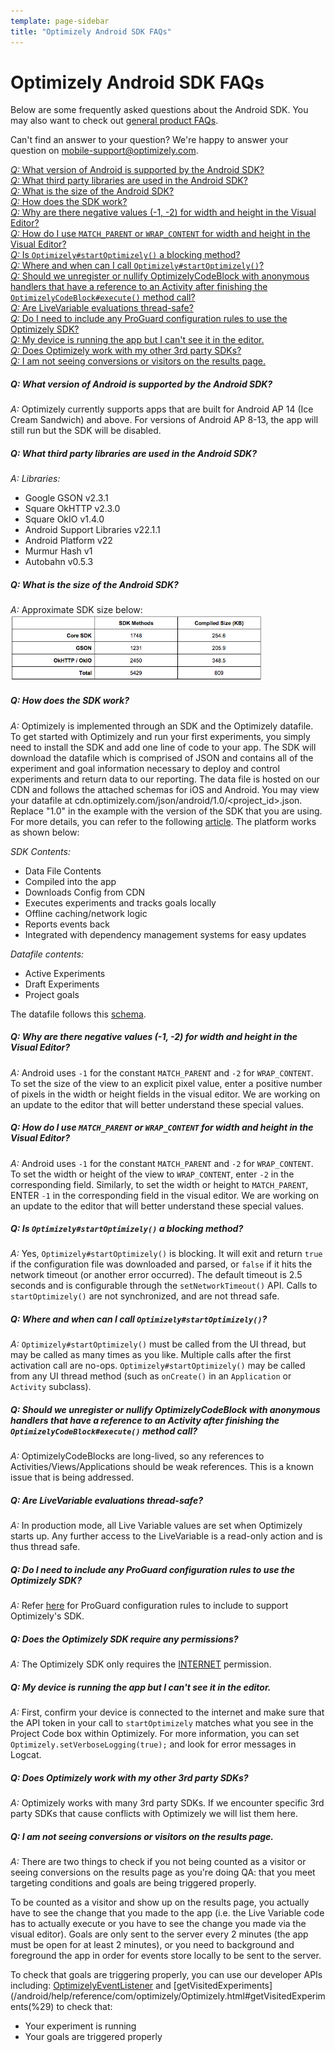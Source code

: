 ```yaml
---
template: page-sidebar
title: "Optimizely Android SDK FAQs"
---
```


# Optimizely Android SDK FAQs

Below are some frequently asked questions about the Android SDK. You may also want to check out [general product FAQs](https://help.optimizely.com/hc/en-us/articles/201893400).

Can't find an answer to your question? We're happy to answer your question on <a href="mobile-support@optimizely.com">mobile-support@optimizely.com</a>.

<a href="#androidversion">*Q:* What version of Android is supported by the Android SDK?</a><br>
<a href="#androidlibs">*Q:* What third party libraries are used in the Android SDK?</a><br>
<a href="#androidsize">*Q:* What is the size of the Android SDK?</a><br>
<a href="#howandroidworks">*Q:* How does the SDK work?</a><br>
<a href="#negativesize">*Q:* Why are there negative values (-1, -2) for width and height in the Visual Editor?</a><br>
<a href="#matchwrap">*Q:* How do I use `MATCH_PARENT` or `WRAP_CONTENT` for width and height in the Visual Editor?</a><br>
<a href="#blocking">*Q:* Is `Optimizely#startOptimizely()` a blocking method?</a><br>
<a href="#startoptimizely">*Q:* Where and when can I call `Optimizely#startOptimizely()`?</a><br>
<a href="#codeblockmemory">*Q:* Should we unregister or nullify OptimizelyCodeBlock with anonymous handlers that have a reference to an Activity after finishing the `OptimizelyCodeBlock#execute()` method call?</a><br>
<a href="#threadsafety">*Q:* Are LiveVariable evaluations thread-safe?</a><br>
<a href="#proguard">*Q:* Do I need to include any ProGuard configuration rules to use the Optimizely SDK?</a><br>
<a href="#cantseeappineditor">*Q:* My device is running the app but I can't see it in the editor.</a><br>
<a href="#3rdparty">*Q:* Does Optimizely work with my other 3rd party SDKs?</a><br>
<a href="#resultspage">*Q:* I am not seeing conversions or visitors on the results page.</a><br>


<a name="androidversion"></a>
##### *Q: What version of Android is supported by the Android SDK?*
*A:* Optimizely currently supports apps that are built for Android AP 14 (Ice Cream Sandwich) and above.  For versions of Android AP 8-13, the app will still run but the SDK will be disabled.

<a name="androidlibs"></a>
##### *Q: What third party libraries are used in the Android SDK?*
*A: Libraries:*
- Google GSON v2.3.1
- Square OkHTTP v2.3.0
- Square OkIO v1.4.0
- Android Support Libraries v22.1.1
- Android Platform v22
- Murmur Hash v1
- Autobahn v0.5.3

<a name="androidsize"></a>
##### *Q: What is the size of the Android SDK?*
*A:* Approximate SDK size below:
<img src="/assets/img/android/Android_SDK_Size.png" alt="Drawing" style="width: 80%;"/>


<a name="howandroidworks"></a>
##### *Q: How does the SDK work?*
*A:* Optimizely is implemented through an SDK and the Optimizely datafile.  To get started with Optimizely and run your first experiments, you simply need to install the SDK and add one line of code to your app.  The SDK will download the datafile which is comprised of JSON and contains all of the experiment and goal information necessary to deploy and control experiments and return data to our reporting.  The data file is hosted on our CDN and follows the attached schemas for iOS and Android.  You may view your datafile at cdn.optimizely.com/json/android/1.0/&lt;project_id&gt;.json. Replace "1.0" in the example with the version of the SDK that you are using. For more details, you can refer to the following [article](https://help.optimizely.com/hc/en-us/articles/205014107-How-Optimizely-s-SDKs-Work-SDK-Order-of-execution-experiment-activation-and-goals).  The platform works as shown below:

*SDK Contents:*
- Data File Contents
- Compiled into the app
- Downloads Config from CDN
- Executes experiments and tracks goals locally
- Offline caching/network logic
- Reports events back
- Integrated with dependency management systems for easy updates

*Datafile contents:*
- Active Experiments
- Draft Experiments
- Project goals

The datafile follows this [schema](/android/schema).

<a name="negativesize"></a>
##### *Q: Why are there negative values (-1, -2) for width and height in the Visual Editor?*
*A:* Android uses `-1` for the constant `MATCH_PARENT` and `-2` for `WRAP_CONTENT`. To set the size of the view to an explicit pixel value, enter a positive number of pixels
in the width or height fields in the visual editor. We are working on an update to the editor that will better understand these special values.

<a name="matchwrap"></a>
##### *Q: How do I use `MATCH_PARENT` or `WRAP_CONTENT` for width and height in the Visual Editor?*
*A:* Android uses `-1` for the constant `MATCH_PARENT` and `-2` for `WRAP_CONTENT`. To set the width or height of the view to `WRAP_CONTENT`, enter `-2` in the corresponding field. Similarly, to set the width or height to `MATCH_PARENT`, ENTER `-1` in the corresponding field in the visual editor. We are working on an update to the editor that will better understand these special values.

<a name="blocking"></a>
##### *Q: Is `Optimizely#startOptimizely()` a blocking method?*
*A:* Yes, `Optimizely#startOptimizely()` is blocking. It will exit and return `true` if the configuration file was downloaded and parsed, or `false` if it hits the network timeout (or another error occurred). The default timeout is 2.5 seconds and is configurable through the `setNetworkTimeout()` API. Calls to `startOptimizely()` are not synchronized, and are not thread safe.

<a name="startoptimizely"></a>
##### *Q: Where and when can I call `Optimizely#startOptimizely()`?*
*A:* `Optimizely#startOptimizely()` must be called from the UI thread, but may be called as many times as you like. Multiple calls after the first activation call are no-ops. `Optimizely#startOptimizely()` may be called from any UI thread method (such as `onCreate()` in an `Application` or `Activity` subclass).

<a name="codeblockmemory"></a>
##### *Q: Should we unregister or nullify OptimizelyCodeBlock with anonymous handlers that have a reference to an Activity after finishing the `OptimizelyCodeBlock#execute()` method call?*
*A:* OptimizelyCodeBlocks are long-lived, so any references to Activities/Views/Applications should be weak references. This is a known issue that is being addressed.

<a name="threadsafety"></a>
##### *Q: Are LiveVariable evaluations thread-safe?*
*A:* In production mode, all Live Variable values are set when Optimizely starts up. Any further access to the LiveVariable is a read-only action and is thus thread safe.

<a name="proguard"></a>
##### *Q: Do I need to include any ProGuard configuration rules to use the Optimizely SDK?*
*A:* Refer [here](/android/getting-started/index.html#proguard) for ProGuard configuration rules to include to support Optimizely's SDK.  
<a name="permissions"></a>
##### *Q: Does the Optimizely SDK require any permissions?*
*A:* The Optimizely SDK only requires the [INTERNET](http://developer.android.com/reference/android/Manifest.permission.html#INTERNET) permission.

<a name="cantseeappineditor"></a>
##### *Q: My device is running the app but I can't see it in the editor.*
*A:* First, confirm your device is connected to the internet and make sure that the API token in your call to `startOptimizely` matches what you see in the Project Code box within Optimizely. For more information, you can set `Optimizely.setVerboseLogging(true);` and look for error messages in Logcat.

<a name="3rdparty"></a>
##### *Q: Does Optimizely work with my other 3rd party SDKs?*
*A:* Optimizely works with many 3rd party SDKs. If we encounter specific 3rd party SDKs that cause conflicts with Optimizely we will list them here.

<a name="resultspage"></a>
##### *Q: I am not seeing conversions or visitors on the results page.*
*A:* There are two things to check if you not being counted as a visitor or seeing conversions on the results page as you're doing QA: that you meet targeting conditions and goals are being triggered properly.

To be counted as a visitor and show up on the results page, you actually have to see the change that you made to the app (i.e. the Live Variable code has to actually execute or you have to see the change you made via the visual editor).  Goals are only sent to the server every 2 minutes (the app must be open for at least 2 minutes), or you need to background and foreground the app in order for events store locally to be sent to the server.

To check that goals are triggering properly, you can use our developer APIs including: [OptimizelyEventListener](http://developers.optimizely.com/android/help/reference/com/optimizely/integration/OptimizelyEventListener.html) and [getVisitedExperiments](/android/help/reference/com/optimizely/Optimizely.html#getVisitedExperiments(%29) to check that:

- Your experiment is running
- Your goals are triggered properly
